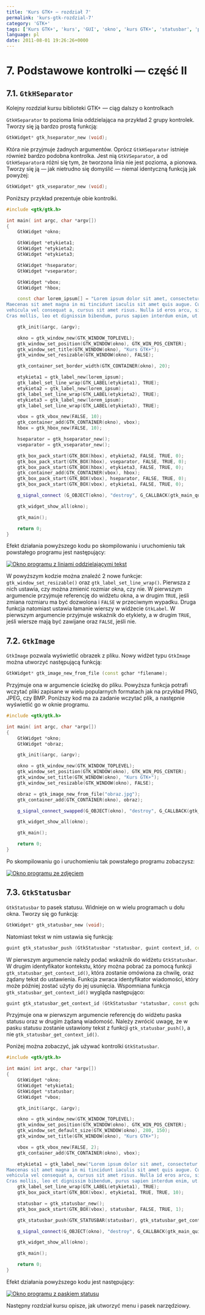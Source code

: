 ```yaml
---
title: 'Kurs GTK+ – rozdział 7'
permalink: 'kurs-gtk-rozdzial-7'
category: 'GTK+'
tags: ['Kurs GTK+', 'kurs', 'GUI', 'okno', 'kurs GTK+', 'statusbar', 'pasek statusu', 'GtkImage', 'obrazek', 'separator', 'oddzielacz', 'linia oddzielająca']
language: pl
date: 2011-08-01 19:26:26+0000
---
```


# 7. Podstawowe kontrolki — część II

## 7.1. `GtkHSeparator`

Kolejny rozdział kursu biblioteki GTK+ — ciąg dalszy o kontrolkach

`GtkHSeparator` to pozioma linia oddzielająca na przykład 2 grupy kontrolek. Tworzy się ją bardzo prostą funkcją:

```cpp
GtkWidget* gtk_hseparator_new (void);
```

Która nie przyjmuje żadnych argumentów. Oprócz `GtkHSeparator` istnieje również bardzo podobna kontrolka. Jest nią `GtkVSeparator`, a od `GtkHSeparator`a różni się tym, że tworzona linia nie jest pozioma, a pionowa. Tworzy się ją — jak nietrudno się domyślić — niemal identyczną funkcją jak powyżej:

```cpp
GtkWidget* gtk_vseparator_new (void);
```

Poniższy przykład prezentuje obie kontrolki.

```cpp
#include <gtk/gtk.h>

int main( int argc, char *argv[])
{
    GtkWidget *okno;

    GtkWidget *etykieta1;
    GtkWidget *etykieta2;
    GtkWidget *etykieta3;

    GtkWidget *hseparator;
    GtkWidget *vseparator;

    GtkWidget *vbox;
    GtkWidget *hbox;

    const char lorem_ipsum[] = "Lorem ipsum dolor sit amet, consectetur adipiscing elit. \
Maecenas sit amet magna in mi tincidunt iaculis sit amet quis augue. Curabitur libero est, \
vehicula vel consequat a, cursus sit amet risus. Nulla id eros arcu, sit amet dictum eros. \
Cras mollis, leo et dignissim bibendum, purus sapien interdum enim, ut.";

    gtk_init(&argc, &argv);

    okno = gtk_window_new(GTK_WINDOW_TOPLEVEL);
    gtk_window_set_position(GTK_WINDOW(okno), GTK_WIN_POS_CENTER);
    gtk_window_set_title(GTK_WINDOW(okno), "Kurs GTK+");
    gtk_window_set_resizable(GTK_WINDOW(okno), FALSE);

    gtk_container_set_border_width(GTK_CONTAINER(okno), 20);

    etykieta1 = gtk_label_new(lorem_ipsum);
    gtk_label_set_line_wrap(GTK_LABEL(etykieta1), TRUE);
    etykieta2 = gtk_label_new(lorem_ipsum);
    gtk_label_set_line_wrap(GTK_LABEL(etykieta2), TRUE);
    etykieta3 = gtk_label_new(lorem_ipsum);
    gtk_label_set_line_wrap(GTK_LABEL(etykieta3), TRUE);

    vbox = gtk_vbox_new(FALSE, 10);
    gtk_container_add(GTK_CONTAINER(okno), vbox);
    hbox = gtk_hbox_new(FALSE, 10);

    hseparator = gtk_hseparator_new();
    vseparator = gtk_vseparator_new();

    gtk_box_pack_start(GTK_BOX(hbox), etykieta2, FALSE, TRUE, 0);
    gtk_box_pack_start(GTK_BOX(hbox), vseparator, FALSE, TRUE, 0);
    gtk_box_pack_start(GTK_BOX(hbox), etykieta3, FALSE, TRUE, 0);
    gtk_container_add(GTK_CONTAINER(vbox), hbox);
    gtk_box_pack_start(GTK_BOX(vbox), hseparator, FALSE, TRUE, 0);
    gtk_box_pack_start(GTK_BOX(vbox), etykieta1, FALSE, TRUE, 0);

    g_signal_connect (G_OBJECT(okno), "destroy", G_CALLBACK(gtk_main_quit), NULL);

    gtk_widget_show_all(okno);

    gtk_main();

    return 0;
}
```

Efekt działania powyższego kodu po skompilowaniu i uruchomieniu tak powstałego programu jest następujący:

[![Okno programu z liniami oddzielającymi tekst](/static/images/blog/2011-07-20-pl-kurs-gtk-rozdzial-7-kursgtk_07_scr01.png)](/static/images/blog/2011-07-20-pl-kurs-gtk-rozdzial-7-kursgtk_07_scr01.png)

W powyższym kodzie można znaleźć 2 nowe funkcje: `gtk_window_set_resizable()` oraz `gtk_label_set_line_wrap()`. Pierwsza z nich ustawia, czy można zmienić rozmiar okna, czy nie. W pierwszym argumencie przyjmuje referencję do widżetu okna, a w drugim `TRUE`, jeśli zmiana rozmiaru ma być dozwolona i `FALSE` w przeciwnym wypadku. Druga funkcja natomiast ustawia łamanie wierszy w widżecie `GtkLabel`. W pierwszym argumencie przyjmuje wskaźnik do etykiety, a w drugim `TRUE`, jeśli wiersze mają być zawijane oraz `FALSE`, jeśli nie.

## 7.2. `GtkImage`

`GtkImage` pozwala wyświetlić obrazek z pliku. Nowy widżet typu `GtkImage` można utworzyć następującą funkcją:

```cpp
GtkWidget* gtk_image_new_from_file (const gchar *filename);
```

Przyjmuje ona w argumencie ścieżkę do pliku. Powyższa funkcja potrafi wczytać pliki zapisane w wielu popularnych formatach jak na przykład PNG, JPEG, czy BMP. Poniższy kod ma za zadanie wczytać plik, a następnie wyświetlić go w oknie programu.

```cpp
#include <gtk/gtk.h>

int main( int argc, char *argv[])
{
    GtkWidget *okno;
    GtkWidget *obraz;

    gtk_init(&argc, &argv);

    okno = gtk_window_new(GTK_WINDOW_TOPLEVEL);
    gtk_window_set_position(GTK_WINDOW(okno), GTK_WIN_POS_CENTER);
    gtk_window_set_title(GTK_WINDOW(okno), "Kurs GTK+");
    gtk_window_set_resizable(GTK_WINDOW(okno), FALSE);

    obraz = gtk_image_new_from_file("obraz.jpg");
    gtk_container_add(GTK_CONTAINER(okno), obraz);

    g_signal_connect_swapped(G_OBJECT(okno), "destroy", G_CALLBACK(gtk_main_quit), NULL);

    gtk_widget_show_all(okno);

    gtk_main();

    return 0;
}
```

Po skompilowaniu go i uruchomieniu tak powstałego programu zobaczysz:

[![Okno programu ze zdjęciem](/static/images/blog/2011-07-20-pl-kurs-gtk-rozdzial-7-kursgtk_07_scr02.jpeg)](/static/images/blog/2011-07-20-pl-kurs-gtk-rozdzial-7-kursgtk_07_scr02.jpeg)

## 7.3. `GtkStatusbar`

`GtkStatusbar` to pasek statusu. Widnieje on w wielu programach u dołu okna. Tworzy się go funkcją:

```cpp
GtkWidget* gtk_statusbar_new (void);
```

Natomiast tekst w nim ustawia się funkcją:

```cpp
guint gtk_statusbar_push (GtkStatusbar *statusbar, guint context_id, const gchar *text);
```

W pierwszym argumencie należy podać wskaźnik do widżetu `GtkStatusbar`. W drugim identyfikator kontekstu, który można pobrać za pomocą funkcji `gtk_statusbar_get_context_id()`, która zostanie omówiona za chwilę, oraz żądany tekst do ustawienia. Funkcja zwraca identyfikator wiadomości, który może później zostać użyty do jej usunięcia. Wspomniana funkcja `gtk_statusbar_get_context_id()` wygląda następująco:

```cpp
guint gtk_statusbar_get_context_id (GtkStatusbar *statusbar, const gchar *context_description);
```

Przyjmuje ona w pierwszym argumencie referencję do widżetu paska statusu oraz w drugim żądaną wiadomość. Należy zwrócić uwagę, że w pasku statusu zostanie ustawiony tekst z funkcji `gtk_statusbar_push()`, a nie `gtk_statusbar_get_context_id()`.

Poniżej można zobaczyć, jak używać kontrolki `GtkStatusbar`.

```cpp
#include <gtk/gtk.h>

int main( int argc, char *argv[])
{
    GtkWidget *okno;
    GtkWidget *etykieta1;
    GtkWidget *statusbar;
    GtkWidget *vbox;

    gtk_init(&argc, &argv);

    okno = gtk_window_new(GTK_WINDOW_TOPLEVEL);
    gtk_window_set_position(GTK_WINDOW(okno), GTK_WIN_POS_CENTER);
    gtk_window_set_default_size(GTK_WINDOW(okno), 280, 150);
    gtk_window_set_title(GTK_WINDOW(okno), "Kurs GTK+");

    vbox = gtk_vbox_new(FALSE, 2);
    gtk_container_add(GTK_CONTAINER(okno), vbox);

    etykieta1 = gtk_label_new("Lorem ipsum dolor sit amet, consectetur adipiscing elit. \
Maecenas sit amet magna in mi tincidunt iaculis sit amet quis augue. Curabitur libero est, \
vehicula vel consequat a, cursus sit amet risus. Nulla id eros arcu, sit amet dictum eros. \
Cras mollis, leo et dignissim bibendum, purus sapien interdum enim, ut.");
    gtk_label_set_line_wrap(GTK_LABEL(etykieta1), TRUE);
    gtk_box_pack_start(GTK_BOX(vbox), etykieta1, TRUE, TRUE, 10);

    statusbar = gtk_statusbar_new();
    gtk_box_pack_start(GTK_BOX(vbox), statusbar, FALSE, TRUE, 1);

    gtk_statusbar_push(GTK_STATUSBAR(statusbar), gtk_statusbar_get_context_id(GTK_STATUSBAR(statusbar), "Bezczynny"), "Bezczynny");

    g_signal_connect(G_OBJECT(okno), "destroy", G_CALLBACK(gtk_main_quit), NULL);

    gtk_widget_show_all(okno);

    gtk_main();

    return 0;
}
```

Efekt działania powyższego kodu jest następujący:

[![Okno programu z paskiem statusu](/static/images/blog/2011-07-20-pl-kurs-gtk-rozdzial-7-kursgtk_07_scr03.png)](/static/images/blog/2011-07-20-pl-kurs-gtk-rozdzial-7-kursgtk_07_scr03.png)

Następny rozdział kursu opisze, jak utworzyć menu i pasek narzędziowy.
